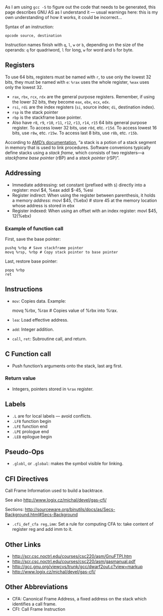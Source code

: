 As I am using `gcc -S` to figure out the code that needs to be
generated, this page describes GNU AS as I understand it — usual
warnings here: this is my own understanding of how it works, it could be
incorrect...



Syntax of an instruction:

    opcode source, destination
    
Instruction names finish with `q`, `l`, `w` or `b`, depending on the
size of the operands: `q` for quadriword, `l` for long, `w` for word
and `b` for byte.

## Registers

To use 64 bits, registers must be named with `r`, to use only the
lowest 32 bits, they must be named with `e`: `%rax` uses the whole
register, `%eax` uses only the lowest 32.

* `rax`, `rbx`, `rcx`, `rdx` are the general purpose registers.
  Remember, if using the lower 32 bits, they become `eax`, `ebx`,
  `ecx`, `edx`.
* `rsi`, `rdi` are the index registers (`si`, source index; `di`, destination index).
* `rsp` is the stack pointer
* `rbp` is the stackframe base pointer.
* Also have `r8`, `r9`, `r10`, `r11`, `r12`, `r13`, `r14`, `r15` 64 bits general purpose register.  To access lower 32 bits, use `r8d`, etc. `r15d`.  To access lowest 16 bits, use `r8w`, etc. `r15w`. To access last 8 bits, use `r8b`, etc. `r15b`.

According to [AMD’s documentation](http://support.amd.com/us/Processor_TechDocs/24592_APM_v1.pdf), “a stack is a potion of a stack segment in memory that is used to link procedures. Software convenions typically define stacks using a _stack frame_, which consists of two registers—a _stackframe base pointer_ (rBP) and a _stack pointer_ (rSP)”.

## Addressing

* Immediate addressing: set constant (prefixed with `$`) directly into a register:
    movl $4, %eax
    addl $-45, %esi
* Register indirect: When using the register between parenthesis, it holds a memory _address_:
    movl $45, (%ebx) # store 45 at the memory location whose address is stored in ebx
* Register indexed: When using an offset with an index register:
    movl $45, 12(%ebx)

### Example of function call

First, save the base pointer:

    pushq %rbp # Save stackframe pointer
    movq %rsp, %rbp # Copy stack pointer to base pointer

Last, restore base pointer:

    popq %rbp
    ret


## Instructions

* `mov`: Copies data. Example:

    movq %rbx, %rax # Copies value of %rbx into %rax.

* `lea`: Load effective address.
* `add`: Integer addition.

* `call`, `ret`: Subroutine call, and return.


## C Function call

* Push function’s arguments onto the stack, last arg first.

### Return value

* Integers, pointers stored in `%rax` register.

## Labels

* `.L` are for local labels — avoid conflicts.
* `.LFB` function begin
* `.LFE` function end
* `.LPE` prologue end
* `.LEB` epilogue begin

## Pseudo-Ops

* `.globl`, or `.global`: makes the symbol visible for linking.

## CFI Directives 

Call Frame Information used to build a backtrace.



See also http://www.logix.cz/michal/devel/gas-cfi/


Sections: http://sourceware.org/binutils/docs/as/Secs-Background.html#Secs-Background

* `.cfi_def_cfa reg,imm`: Set a rule for computing CFA to: take content of register reg and add imm to it.

## Other Links

* http://scr.csc.noctrl.edu/courses/csc220/asm/GnuFTPl.htm
* http://scr.csc.noctrl.edu/courses/csc220/asm/gasmanual.pdf
* http://gcc.gnu.org/viewcvs/trunk/gcc/dwarf2out.c?view=markup
* http://www.logix.cz/michal/devel/gas-cfi/

## Other Abbreviations

* CFA: Canonical Frame Address, a fixed address on the stack which identifies a call frame.
* CFI: Call Frame Instruction

